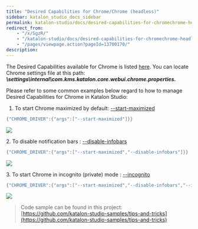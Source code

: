 ```yaml
---
title: "Desired Capabilities for Chrome/Chrome (headless)" 
sidebar: katalon_studio_docs_sidebar
permalink: katalon-studio/docs/desired-capabilities-for-chromechrome-headless.html 
redirect_from:
    - "/x/SgzR/"
    - "/katalon-studio/docs/desired-capabilities-for-chromechrome-headless/"
    - "/pages/viewpage.action?pageId=13700170/"
description: 
---
```

The Desired Capabilities available for Chrome is listed [here](http://chromedriver.chromium.org/capabilities). You can locate Chrome settings file at this path: **_<Project folder>\\settings\\internal\\com.kms.katalon.core.webui.chrome.properties._**

Please refer to some common examples below regard to how to manage Desired Capabilities for Chrome in Katalon Studio: 

1.  To start Chrome maximized by default: [--start-maximized](https://peter.sh/experiments/chromium-command-line-switches/#start-maximized)

```groovy
{"CHROME_DRIVER":{"args":["--start-maximized"]}}

```

![](../../images/katalon-studio/docs/desired-capabilities-for-chromechrome-headless/Screen-Shot-2018-07-17-at-16.38.57.png)

2\. To disable notification bars : [--disable-infobars](https://peter.sh/experiments/chromium-command-line-switches/#disable-infobars)

```groovy
{"CHROME_DRIVER":{"args":["--start-maximized","--disable-infobars"]}}

```

![](../../images/katalon-studio/docs/desired-capabilities-for-chromechrome-headless/Screen-Shot-2018-07-17-at-17.03.42.png)  
  

3\. To start Chrome in incognito (private) mode : [--incognito](https://peter.sh/experiments/chromium-command-line-switches/#incognito)

```groovy
{"CHROME_DRIVER":{"args":["--start-maximized","--disable-infobars","--incognito"]}}

```

![](../../images/katalon-studio/docs/desired-capabilities-for-chromechrome-headless/Screen-Shot-2018-07-18-at-10.06.27.png)

> Code sample can be found in this project: [https://github.com/katalon-studio-samples/tips-and-tricks](https://github.com/katalon-studio-samples/tips-and-tricks)